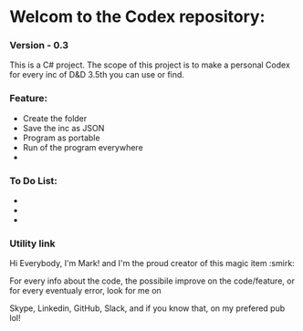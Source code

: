 <h1>Welcom to the Codex repository: </h1> 
<h3>Version - 0.3</h3>

<p>
This is a C# project.
The scope of this project is to make a personal Codex for every inc of D&D 3.5th you can use or find.
</p>

<h3>Feature:</h3>
  <ul>
    <li>Create the folder</li>
    <li>Save the inc as JSON</li>
    <li>Program as portable</li>
    <li>Run of the program everywhere</li>
    <li></li>
  </ul>
  
 <h3>To Do List:</h3>
  <ul>
    <li></li>
    <li></li>
    <li></li>
  </ul>
  
<h3>Utility link</h3>
<p>Hi Everybody, I'm Mark! and I'm the proud creator of this magic item :smirk:</p>
<p>For every info about the code, the possibile improve on the code/feature, or for every eventualy error, look for me on</p>
<p>Skype, Linkedin, GitHub, Slack, and if you know that, on my prefered pub lol!</p>
